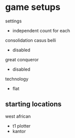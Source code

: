 # game setups

settings
- independent count for each

consolidation casus belli
- disabled

great conqueror
- disabled

technology
- flat

## starting locations

west african
- t1 plotter
- kantor
